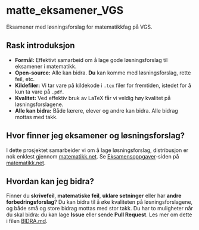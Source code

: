 
# matte_eksamener_VGS
Eksamener med løsningsforslag for matematikkfag på VGS.

## Rask introduksjon

- **Formål:** Effektivt samarbeid om å lage gode løsningsforslag til eksamener i matematikk.
- **Open-source:** Alle kan bidra. **Du** kan komme med løsningsforslag, rette feil, etc.
- **Kildefiler:** Vi tar vare på kildekode i `.tex` filer for fremtiden, istedet for å kun ta vare på `.pdf`.
- **Kvalitet:** Ved effektiv bruk av LaTeX får vi veldig høy kvalitet på løsningsforslagene.
- **Alle kan bidra:** Både lærere, elever og andre kan bidra. Alle bidrag mottas med takk.


## Hvor finner jeg eksamener og løsningsforslag?

I dette prosjektet samarbeider vi om å lage løsningsforslag, distribusjon er nok enklest gjennom [matematikk.net](https://matematikk.net/). 
Se [Eksamensoppgaver](https://matematikk.net/side/Eksamensoppgaver)-siden på [matematikk.net](https://matematikk.net/).

## Hvordan kan jeg bidra?
Finner du **skrivefeil**, **matematiske feil**, **uklare setninger** eller har **andre forbedringsforslag**? 
Du kan bidra til å øke kvaliteten på løsningsforslagene, og både små og store bidrag mottas med stor takk. 
Du har to muligheter når du skal bidra: du kan lage **Issue** eller sende **Pull Request**.
Les mer om dette i filen [BIDRA.md](BIDRA.md).




